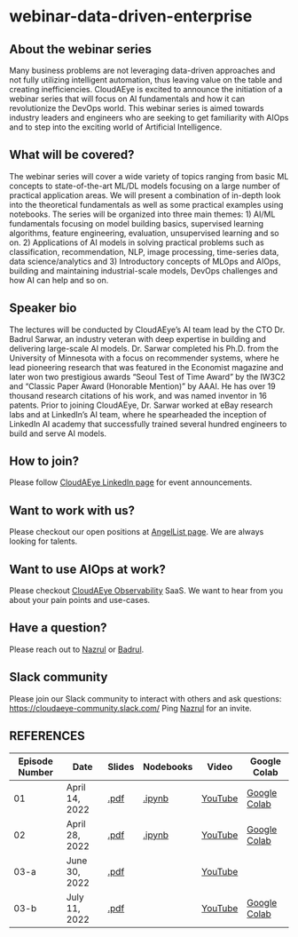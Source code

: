 # webinar-data-driven-enterprise

## About the webinar series
Many business problems are not leveraging data-driven approaches and not fully utilizing intelligent automation, thus leaving value on the table and creating inefficiencies. CloudAEye is excited to announce the initiation of a webinar series that will focus on AI fundamentals and how it can revolutionize the DevOps world. This webinar series is aimed towards industry leaders and engineers who are seeking to get familiarity with AIOps and to step into the exciting world of Artificial Intelligence.

## What will be covered?
The webinar series will cover a wide variety of topics ranging from basic ML concepts to state-of-the-art ML/DL models focusing on a large number of practical application areas. We will present a combination of in-depth look into the theoretical fundamentals as well as some practical examples using notebooks. The series will be organized into three main themes: 1) AI/ML fundamentals focusing on model building basics, supervised learning algorithms, feature engineering, evaluation, unsupervised learning and so on. 2) Applications of AI models in solving practical problems such as classification, recommendation, NLP, image processing, time-series data, data science/analytics and 3) Introductory concepts of MLOps and AIOps, building and maintaining industrial-scale models, DevOps challenges and how AI can help and so on.

## Speaker bio
The lectures will be conducted by CloudAEye’s AI team lead by the CTO Dr. Badrul Sarwar, an industry veteran with deep expertise in building and delivering large-scale AI models. Dr. Sarwar completed his Ph.D. from the University of Minnesota with a focus on recommender systems, where he lead pioneering research that was featured in the Economist magazine and later won two prestigious awards “Seoul Test of Time Award” by the IW3C2 and “Classic Paper Award (Honorable Mention)” by AAAI. He has over 19 thousand research citations of his work, and was named inventor in 16 patents. Prior to joining CloudAEye, Dr. Sarwar worked at eBay research labs and at LinkedIn’s AI team, where he spearheaded the inception of LinkedIn AI academy that successfully trained several hundred engineers to build and serve AI models.

## How to join? 
Please follow [CloudAEye LinkedIn page](https://www.linkedin.com/company/cloudaeye/) for event announcements. 

## Want to work with us? 
Please checkout our open positions at [AngelList page](https://angel.co/company/cloudaeye). We are always looking for talents. 

## Want to use AIOps at work? 
Please checkout [CloudAEye Observability](https://www.cloudaeye.com/) SaaS. We want to hear from you about your pain points and use-cases.  

## Have a question? 
Please reach out to [Nazrul](https://www.linkedin.com/in/nazislam/) or [Badrul](https://www.linkedin.com/in/bmsarwar/). 

## Slack community 
Please join our Slack community to interact with others and ask questions: https://cloudaeye-community.slack.com/ Ping [Nazrul](https://www.linkedin.com/in/nazislam/) for an invite. 

## REFERENCES
| Episode Number | Date | Slides | Nodebooks | Video | Google Colab | 
|----------------|------|--------|-----------|-------|--------------|
| 01 | April 14, 2022 | [.pdf](https://github.com/CloudAEye/webinar-data-driven-enterprise/blob/main/episode-1/slides/ep01.pdf) | [.ipynb](https://github.com/CloudAEye/webinar-data-driven-enterprise/blob/main/episode-1/notebooks/ep01.ipynb) | [YouTube](https://www.youtube.com/watch?v=0V57MHUB5TU) | [Google Colab](https://colab.research.google.com/drive/15xzHZU9G2eiJIyhabFqPFIvAAWki68l1#scrollTo=LdRDuRlvnD7w)
| 02 | April 28, 2022 | [.pdf](https://github.com/CloudAEye/webinar-data-driven-enterprise/blob/main/episode-2/slides/ep02.pdf)  | [.ipynb](https://github.com/CloudAEye/webinar-data-driven-enterprise/blob/main/episode-2/notebooks/ep02.ipynb) | [YouTube](https://youtu.be/NliaFMJ-sBs) | [Google Colab](https://colab.research.google.com/drive/1jYC-MGtBK32_l9HT8dEQDzcdqMh8iTOu#scrollTo=6Q1hpQQghzEv) | 
| 03-a | June 30, 2022 | [.pdf](https://github.com/CloudAEye/webinar-data-driven-enterprise/blob/main/episode-3/slides/ep03-a.pdf) |  | [YouTube](https://youtu.be/B-sGy_Vla38) |  | 
| 03-b | July 11, 2022 | [.pdf](https://github.com/CloudAEye/webinar-data-driven-enterprise/blob/main/episode-3/slides/ep03-b.pdf) |  | [YouTube](https://youtu.be/nRN8yv8qhbg) | [Google Colab](https://colab.research.google.com/drive/1aAX3H2zlC-0qxXP5DcvI53KmgYPIbqma) | 

